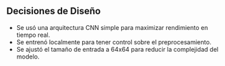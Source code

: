 ##  Decisiones de Diseño

- Se usó una arquitectura CNN simple para maximizar rendimiento en tiempo real.
- Se entrenó localmente para tener control sobre el preprocesamiento.
- Se ajustó el tamaño de entrada a 64x64 para reducir la complejidad del modelo.
